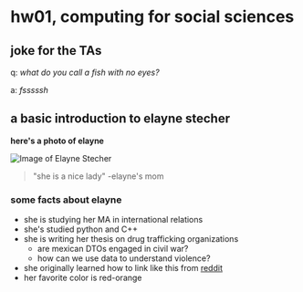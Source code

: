 # hw01, computing for social sciences

## joke for the TAs

q: *what do you call a fish with no eyes?*

a: *fsssssh*


## a basic introduction to elayne stecher

**here's a photo of elayne**

![Image of Elayne Stecher](https://raw.githubusercontent.com/estech01/myrepo/master/Screen%20Shot%202017-12-04%20at%203.31.52%20PM.png)


> "she is a nice lady"
> -elayne's mom


### some facts about elayne
* she is studying her MA in international relations
* she's studied python and C++
* she is writing her thesis on drug trafficking organizations 
  * are mexican DTOs engaged in civil war?
  * how can we use data to understand violence?
* she originally learned how to link like this from [reddit](https://www.reddit.com)
* her favorite color is red-orange
